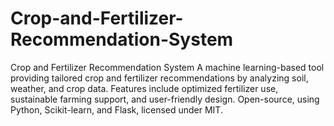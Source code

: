 # Crop-and-Fertilizer-Recommendation-System
Crop and Fertilizer Recommendation System A machine learning-based tool providing tailored crop and fertilizer recommendations by analyzing soil, weather, and crop data. Features include optimized fertilizer use, sustainable farming support, and user-friendly design. Open-source, using Python, Scikit-learn, and Flask, licensed under MIT.
